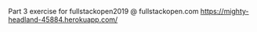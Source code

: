 Part 3 exercise for fullstackopen2019 @ fullstackopen.com
https://mighty-headland-45884.herokuapp.com/